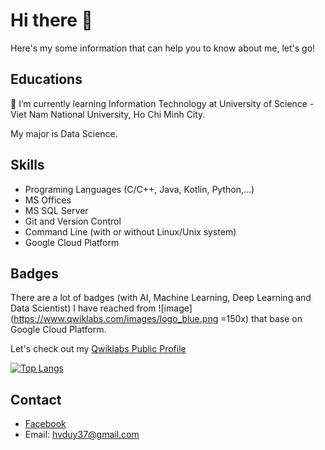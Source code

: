 
# Hi there 👋
Here's my some information that can help you to know about me, let's go!

## Educations
🌱 I’m currently learning Information Technology at University of Science - Viet Nam National University, Ho Chi Minh City.

My major is Data Science.

## Skills

- Programing Languages (C/C++, Java, Kotlin, Python,...)
- MS Offices
- MS SQL Server
- Git and Version Control
- Command Line (with or without Linux/Unix system) 
- Google Cloud Platform

## Badges

There are a lot of badges (with AI, Machine Learning, Deep Learning and Data Scientist) I have reached from ![image](https://www.qwiklabs.com/images/logo_blue.png =150x) that base on Google Cloud Platform. 

Let's check out my [Qwiklabs Public Profile](https://www.qwiklabs.com/public_profiles/d993ef28-71fb-4d72-9480-b89600dabc71)

[![Top Langs](https://github-readme-stats.vercel.app/api/top-langs/?username=viplazylmht&layout=compact)](https://github.com/anuraghazra/github-readme-stats)

## Contact

- [Facebook](https://www.fb.com/viplazlmht)
- Email: hvduy37@gmail.com


  


<!--
**viplazylmht/viplazylmht** is a ✨ _special_ ✨ repository because its `README.md` (this file) appears on your GitHub profile.

Here are some ideas to get you started:

- 🔭 I’m currently working on ...
- 🌱 I’m currently learning ...
- 👯 I’m looking to collaborate on ...
- 🤔 I’m looking for help with ...
- 💬 Ask me about ...
- 📫 How to reach me: ...
- 😄 Pronouns: ...
- ⚡ Fun fact: ...
-->
